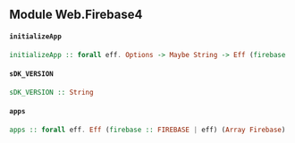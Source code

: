 ## Module Web.Firebase4

#### `initializeApp`

``` purescript
initializeApp :: forall eff. Options -> Maybe String -> Eff (firebase :: FIREBASE | eff) Firebase
```

#### `sDK_VERSION`

``` purescript
sDK_VERSION :: String
```

#### `apps`

``` purescript
apps :: forall eff. Eff (firebase :: FIREBASE | eff) (Array Firebase)
```


